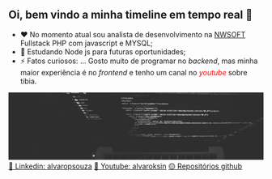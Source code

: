 ## Oi, bem vindo a minha timeline em tempo real 👋

- ❤️ No momento atual sou analista de desenvolvimento na [NWSOFT](https://www.nwsoft.com.br/) Fullstack PHP com javascript e MYSQL;
- 🌱 Estudando Node js para futuras oportunidades;
- ⚡ Fatos curiosos: ... Gosto muito de programar no *backend*, mas minha maior experiência é no *frontend* e tenho um canal no <span style="color: red">*youtube*</span> sobre tibia.

![GitHub Logo](./computador.jpg)
[🔵 Linkedin: alvaropsouza](https://www.linkedin.com/in/alvaropsouza/)
[🔴 Youtube: alvaroksin](https://www.linkedin.com/in/alvaropsouza/)
[🟡 Repositórios github](https://github.com/alvaropsouza?tab=repositories)

